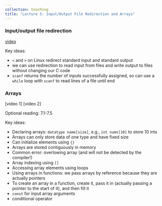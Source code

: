 ```yaml
---
collection: teaching
title: "Lecture 5: Input/Output File Redirection and Arrays"
---
```


### Input/output file redirection
[video](https://youtu.be/GsHwmxoSdeo)

Key ideas:
* `<` and `>` on Linux redirect standard input and standard output
* we can use redirection to read input from files and write output to files
	without changing our C code
* `scanf` returns the number of inputs successfully assigned, so can use a `while` loop with `scanf`
	to read lines of a file until end 

### Arrays
[video 1]
[video 2]

Optional reading: 7.1-7.5

Key ideas:
* Declaring arrays: `datatype name[size]`, e.g., `int nums[10]` to store 10
	ints
* Arrays can only store data of one type and have fixed size
* Can initialize elements using `{}`
* Arrays are stored contiguously in memory
* Common error: overlowing array (and will not be detected by the compiler!)
* Array indexing using `[]`
* Accessing array elements using loops
* Using arrays in functions: we pass arrays by reference because they are
	actually pointers
* To create an array in a function, create it, pass it in (actually passing a
	pointer to the start of it), and then fill it
* `const` for input array arguments
* conditional operator
